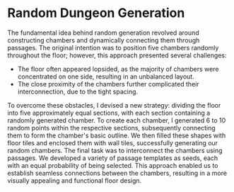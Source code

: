 # Random Dungeon Generation

The fundamental idea behind random generation revolved around constructing chambers and dynamically connecting them through passages. The original intention was to position five chambers randomly throughout the floor; however, this approach presented several challenges:
- The floor often appeared lopsided, as the majority of chambers were concentrated on one side, resulting in an unbalanced layout.
- The close proximity of the chambers further complicated their interconnection, due to the tight spacing.

To overcome these obstacles, I devised a new strategy: dividing the floor into five approximately equal sections, with each section containing a randomly generated chamber. To create each chamber, I generated 6 to 10 random points within the respective sections, subsequently connecting them to form the chamber's basic outline. We then filled these shapes with floor tiles and enclosed them with wall tiles, successfully generating our random chambers.
The final task was to interconnect the chambers using passages. We developed a variety of passage templates as seeds, each with an equal probability of being selected. This approach enabled us to establish seamless connections between the chambers, resulting in a more visually appealing and functional floor design.
